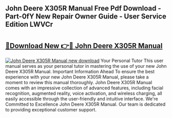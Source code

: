 ## John Deere X305R Manual Free Pdf Download - Part-0fY New Repair Owner Guide - User Service Edition LWVCr

# <h2><a href="http://bc93184.oget.top/?id=John+Deere+X305R+Manual">🔗Download New 👉🔴 John Deere X305R Manual</a></h2>

[![John Deere X305R Manual new download](https://i.imgur.com/5g1atiW.png)](http://bc93184.oget.top/?id=John+Deere+X305R+Manual)
Your Personal Tutor This user manual serves as your personal tutor in mastering the use of your new John Deere X305R Manual. Important Information Ahead To ensure the best experience with your new John Deere X305R Manual, please take a moment to review this manual thoroughly. John Deere X305R Manual comes with an impressive collection of advanced features, including facial recognition, augmented reality, voice activation, and wireless charging, all easily accessible through the user-friendly and intuitive interface. We're Committed to Excellence John Deere X305R Manual. Our team is dedicated to providing exceptional customer support.
